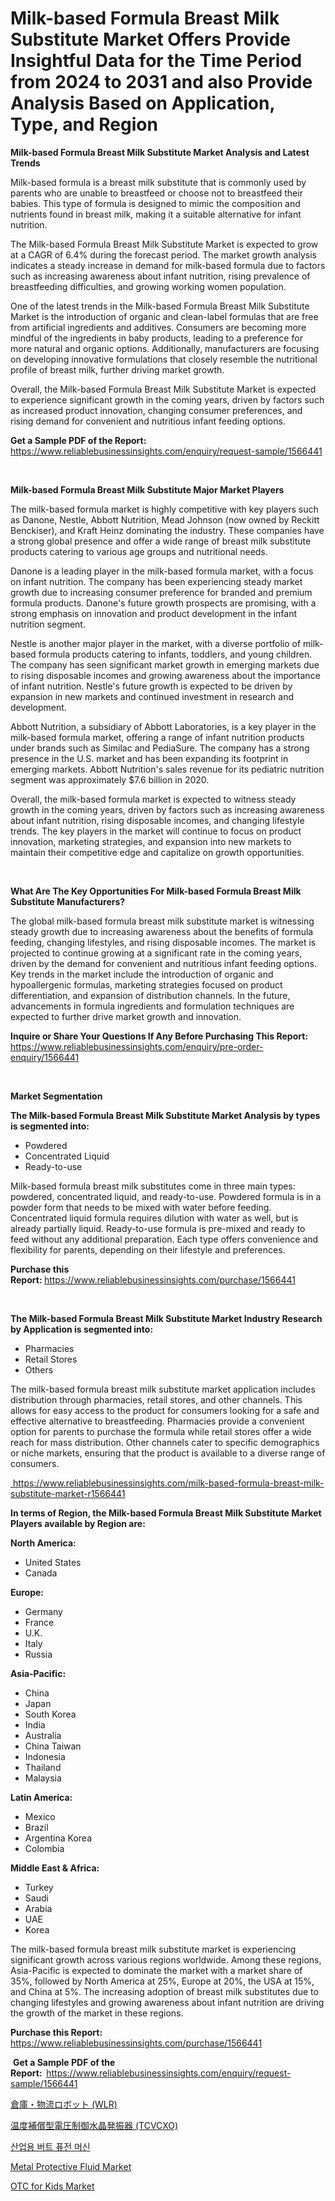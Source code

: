 <p><h1>Milk-based Formula Breast Milk Substitute Market Offers Provide Insightful Data for the Time Period from 2024 to 2031 and also Provide Analysis Based on Application, Type, and Region</h1></p><p><strong>Milk-based Formula Breast Milk Substitute Market Analysis and Latest Trends</strong></p>
<p><p>Milk-based formula is a breast milk substitute that is commonly used by parents who are unable to breastfeed or choose not to breastfeed their babies. This type of formula is designed to mimic the composition and nutrients found in breast milk, making it a suitable alternative for infant nutrition.</p><p>The Milk-based Formula Breast Milk Substitute Market is expected to grow at a CAGR of 6.4% during the forecast period. The market growth analysis indicates a steady increase in demand for milk-based formula due to factors such as increasing awareness about infant nutrition, rising prevalence of breastfeeding difficulties, and growing working women population. </p><p>One of the latest trends in the Milk-based Formula Breast Milk Substitute Market is the introduction of organic and clean-label formulas that are free from artificial ingredients and additives. Consumers are becoming more mindful of the ingredients in baby products, leading to a preference for more natural and organic options. Additionally, manufacturers are focusing on developing innovative formulations that closely resemble the nutritional profile of breast milk, further driving market growth.</p><p>Overall, the Milk-based Formula Breast Milk Substitute Market is expected to experience significant growth in the coming years, driven by factors such as increased product innovation, changing consumer preferences, and rising demand for convenient and nutritious infant feeding options.</p></p>
<p><strong>Get a Sample PDF of the Report:&nbsp;</strong> <a href="https://www.reliablebusinessinsights.com/enquiry/request-sample/1566441">https://www.reliablebusinessinsights.com/enquiry/request-sample/1566441</a></p>
<p>&nbsp;</p>
<p><strong>Milk-based Formula Breast Milk Substitute Major Market Players</strong></p>
<p><p>The milk-based formula market is highly competitive with key players such as Danone, Nestle, Abbott Nutrition, Mead Johnson (now owned by Reckitt Benckiser), and Kraft Heinz dominating the industry. These companies have a strong global presence and offer a wide range of breast milk substitute products catering to various age groups and nutritional needs.</p><p>Danone is a leading player in the milk-based formula market, with a focus on infant nutrition. The company has been experiencing steady market growth due to increasing consumer preference for branded and premium formula products. Danone's future growth prospects are promising, with a strong emphasis on innovation and product development in the infant nutrition segment.</p><p>Nestle is another major player in the market, with a diverse portfolio of milk-based formula products catering to infants, toddlers, and young children. The company has seen significant market growth in emerging markets due to rising disposable incomes and growing awareness about the importance of infant nutrition. Nestle's future growth is expected to be driven by expansion in new markets and continued investment in research and development.</p><p>Abbott Nutrition, a subsidiary of Abbott Laboratories, is a key player in the milk-based formula market, offering a range of infant nutrition products under brands such as Similac and PediaSure. The company has a strong presence in the U.S. market and has been expanding its footprint in emerging markets. Abbott Nutrition's sales revenue for its pediatric nutrition segment was approximately $7.6 billion in 2020.</p><p>Overall, the milk-based formula market is expected to witness steady growth in the coming years, driven by factors such as increasing awareness about infant nutrition, rising disposable incomes, and changing lifestyle trends. The key players in the market will continue to focus on product innovation, marketing strategies, and expansion into new markets to maintain their competitive edge and capitalize on growth opportunities.</p></p>
<p>&nbsp;</p>
<p><strong>What Are The Key Opportunities For Milk-based Formula Breast Milk Substitute Manufacturers?</strong></p>
<p><p>The global milk-based formula breast milk substitute market is witnessing steady growth due to increasing awareness about the benefits of formula feeding, changing lifestyles, and rising disposable incomes. The market is projected to continue growing at a significant rate in the coming years, driven by the demand for convenient and nutritious infant feeding options. Key trends in the market include the introduction of organic and hypoallergenic formulas, marketing strategies focused on product differentiation, and expansion of distribution channels. In the future, advancements in formula ingredients and formulation techniques are expected to further drive market growth and innovation.</p></p>
<p><strong>Inquire or Share Your Questions If Any Before Purchasing This Report:</strong> <a href="https://www.reliablebusinessinsights.com/enquiry/pre-order-enquiry/1566441">https://www.reliablebusinessinsights.com/enquiry/pre-order-enquiry/1566441</a></p>
<p>&nbsp;</p>
<p><strong>Market Segmentation</strong></p>
<p><strong>The Milk-based Formula Breast Milk Substitute Market Analysis by types is segmented into:</strong></p>
<p><ul><li>Powdered</li><li>Concentrated Liquid</li><li>Ready-to-use</li></ul></p>
<p><p>Milk-based formula breast milk substitutes come in three main types: powdered, concentrated liquid, and ready-to-use. Powdered formula is in a powder form that needs to be mixed with water before feeding. Concentrated liquid formula requires dilution with water as well, but is already partially liquid. Ready-to-use formula is pre-mixed and ready to feed without any additional preparation. Each type offers convenience and flexibility for parents, depending on their lifestyle and preferences.</p></p>
<p><strong>Purchase this Report:&nbsp;</strong><a href="https://www.reliablebusinessinsights.com/purchase/1566441">https://www.reliablebusinessinsights.com/purchase/1566441</a></p>
<p>&nbsp;</p>
<p><strong>The Milk-based Formula Breast Milk Substitute Market Industry Research by Application is segmented into:</strong></p>
<p><ul><li>Pharmacies</li><li>Retail Stores</li><li>Others</li></ul></p>
<p><p>The milk-based formula breast milk substitute market application includes distribution through pharmacies, retail stores, and other channels. This allows for easy access to the product for consumers looking for a safe and effective alternative to breastfeeding. Pharmacies provide a convenient option for parents to purchase the formula while retail stores offer a wide reach for mass distribution. Other channels cater to specific demographics or niche markets, ensuring that the product is available to a diverse range of consumers.</p></p>
<p><a href="https://www.reliablebusinessinsights.com/milk-based-formula-breast-milk-substitute-market-r1566441">&nbsp;https://www.reliablebusinessinsights.com/milk-based-formula-breast-milk-substitute-market-r1566441</a></p>
<p><strong>In terms of Region, the Milk-based Formula Breast Milk Substitute Market Players available by Region are:</strong></p>
<p>
    <p> <strong> North America: </strong>
        <ul>
            <li>United States</li>
            <li>Canada</li>
        </ul>
        </p> 
    <p> <strong> Europe: </strong>
        <ul>
            <li>Germany</li>
            <li>France</li>
            <li>U.K.</li>
            <li>Italy</li>
            <li>Russia</li>
        </ul>
        </p> 
    <p> <strong> Asia-Pacific: </strong>
        <ul>
            <li>China</li>
            <li>Japan</li>
            <li>South Korea</li>
            <li>India</li>
            <li>Australia</li>
            <li>China Taiwan</li>
            <li>Indonesia</li>
            <li>Thailand</li>
            <li>Malaysia</li>
        </ul>
        </p> 
    <p> <strong> Latin America: </strong>
        <ul>
            <li>Mexico</li>
            <li>Brazil</li>
            <li>Argentina Korea</li>
            <li>Colombia</li>
        </ul>
        </p> 
    <p> <strong> Middle East & Africa: </strong>
        <ul>
            <li>Turkey</li>
            <li>Saudi</li>
            <li>Arabia</li>
            <li>UAE</li>
            <li>Korea</li>
        </ul>
    </p>
    </p>
<p><p>The milk-based formula breast milk substitute market is experiencing significant growth across various regions worldwide. Among these regions, Asia-Pacific is expected to dominate the market with a market share of 35%, followed by North America at 25%, Europe at 20%, the USA at 15%, and China at 5%. The increasing adoption of breast milk substitutes due to changing lifestyles and growing awareness about infant nutrition are driving the growth of the market in these regions.</p></p>
<p><strong>Purchase this Report: </strong><a href="https://www.reliablebusinessinsights.com/purchase/1566441">https://www.reliablebusinessinsights.com/purchase/1566441</a></p>
<p>&nbsp;<strong>Get a Sample PDF of the Report:&nbsp;&nbsp;</strong><a href="https://www.reliablebusinessinsights.com/enquiry/request-sample/1566441">https://www.reliablebusinessinsights.com/enquiry/request-sample/1566441</a></p>
<p><strong></strong></p>
<p><p><a href="https://github.com/HershelKris/Market-Research-Report-List-1/blob/main/215876791787.md">倉庫・物流ロボット (WLR)</a></p><p><a href="https://medium.com/@abdielkilback/2024%E5%B9%B4%E3%81%8B%E3%82%892031%E5%B9%B4%E3%81%BE%E3%81%A7%E3%81%AE%E6%9C%9F%E9%96%93%E3%81%AB%E4%BA%88%E6%B8%AC%E3%81%95%E3%82%8C%E3%82%8Btemperature-compensated-voltage-controlled-crystal-f3246cdfeeb2">温度補償型電圧制御水晶発振器 (TCVCXO)</a></p><p><a href="https://github.com/Hubertstyenger6685/Market-Research-Report-List-1/blob/main/792614384634.md">산업용 버트 퓨전 머신</a></p><p><a href="https://github.com/mabutironaldo/Market-Research-Report-List-4/blob/main/metal-protective-fluid-market.md">Metal Protective Fluid Market</a></p><p><a href="https://github.com/Valeridd446677/Market-Research-Report-List-1/blob/main/otc-for-kids-market.md">OTC for Kids Market</a></p></p>